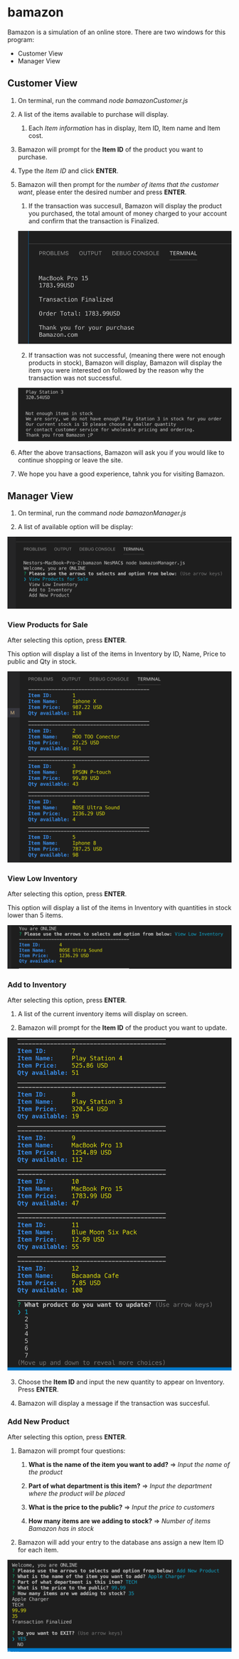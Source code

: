 # bamazon

Bamazon is a simulation of an online store. There are two windows for this program:
* Customer View
* Manager View

## Customer View
1. On terminal, run the command *node bamazonCustomer.js*

2. A list of the items available to purchase will display.
    1. Each *Item information* has in display, Item ID, Item name and Item cost.

3. Bamazon will prompt for the **Item ID** of the product you want to purchase.
4. Type the *Item ID* and click **ENTER**.

5. Bamazon will then prompt for the *number of items that the customer want*, please enter the desired number and press **ENTER**.
    1. If the transaction was succesull, Bamazon will display the product you purchased, the total amount of money charged to your account and confirm that the transaction is Finalized.

    ![Transaction Finalazid successfully by Bamazon](https://github.com/nyramirez/bamazon/blob/master/assets/pictures/Bamazon%20Successful%20Purchase.png)
    
    2. If transaction was not successful, (meaning there were not enough products in stock), Bamazon will display, Bamazon will display the item you were interested on followed by the reason why the transaction was not successful.

    ![Transaction NOT Successful by Bamazon](https://github.com/nyramirez/bamazon/blob/master/assets/pictures/Transaction%20NOT%20Successful.png)

6. After the above transactions, Bamazon will ask you if you would like to continue shopping or leave the site.

7. We hope you have a good experience, tahnk you for visiting Bamazon.

## Manager View
1. On terminal, run the command *node bamazonManager.js*

2. A list of available option will be display:

![List of options for Manager entry](https://github.com/nyramirez/bamazon/blob/master/assets/pictures/Manager%20Options.png)

### View Products for Sale
After selecting this option, press **ENTER**.

This option will display a list of the items in Inventory by ID, Name, Price to public and Qty in stock.

![List of options for Manager entry](https://github.com/nyramirez/bamazon/blob/master/assets/pictures/Option1%20view.png)

### View Low Inventory
After selecting this option, press **ENTER**.

This option will display a list of the items in Inventory with quantities in stock lower than 5 items.

![View for low quantity in Inventory for Manager entry](https://github.com/nyramirez/bamazon/blob/master/assets/pictures/Low%20Inventory%20View.png)

### Add to Inventory
After selecting this option, press **ENTER**.

1. A list of the current inventory items will display on screen.

2. Bamazon will prompt for the **Item ID** of the product you want to update.

![View for low quantity in Inventory for Manager entry](https://github.com/nyramirez/bamazon/blob/master/assets/pictures/Update%20Stock.png)

3. Choose the **Item ID** and input the new quantity to appear on Inventory. Press **ENTER**.

4. Bamazon will display a message if the transaction was succesful.

### Add New Product
After selecting this option, press **ENTER**.

1. Bamazon will prompt four questions:
    1. **What is the name of the item you want to add?** => *Input the name of the product*
    
    2. **Part of what department is this item?** => *Input the department where the product will be placed*

    3. **What is the price to the public?** => *Input the price to customers*

    4. **How many items are we adding to stock?** => *Number of items Bamazon has in stock*

2. Bamazon will add your entry to the database ans assign a new Item ID for each item.

![New Item for Manager entry](https://github.com/nyramirez/bamazon/blob/master/assets/pictures/New%20Item.png)